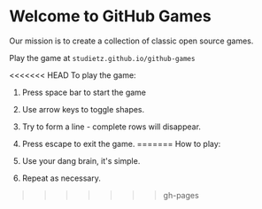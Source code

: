 # Welcome to GitHub Games

Our mission is to create a collection of classic open source games.

Play the game at `studietz.github.io/github-games`

<<<<<<< HEAD
To play the game:

1. Press space bar to start the game
2. Use arrow keys to toggle shapes.
3. Try to form a line - complete rows will disappear.
4. Press escape to exit the game.
=======
How to play:

1. Use your dang brain, it's simple.
2. Repeat as necessary.
>>>>>>> gh-pages
